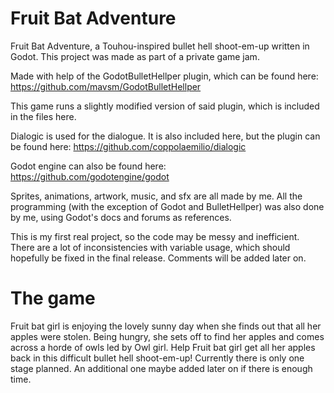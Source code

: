 # Fruit Bat Adventure
Fruit Bat Adventure, a Touhou-inspired bullet hell shoot-em-up written in Godot. This project was made as part of a private game jam.

Made with help of the GodotBulletHellper plugin, which can be found here: https://github.com/mavsm/GodotBulletHellper 

This game runs a slightly modified version of said plugin, which is included in the files here.

Dialogic is used for the dialogue. It is also included here, but the plugin can be found here: https://github.com/coppolaemilio/dialogic 

Godot engine can also be found here: https://github.com/godotengine/godot


Sprites, animations, artwork, music, and sfx are all made by me.
All the programming (with the exception of Godot and BulletHellper) was also done by me, using Godot's docs and forums as references.

This is my first real project, so the code may be messy and inefficient. There are a lot of inconsistencies with variable usage, which should hopefully be fixed in the final release. Comments will be added later on. 

# The game
Fruit bat girl is enjoying the lovely sunny day when she finds out that all her apples were stolen. Being hungry, she sets off to find her apples and comes across a horde of owls led by Owl girl. Help Fruit bat girl get all her apples back in this difficult bullet hell shoot-em-up! Currently there is only one stage planned. An additional one maybe added later on if there is enough time.

